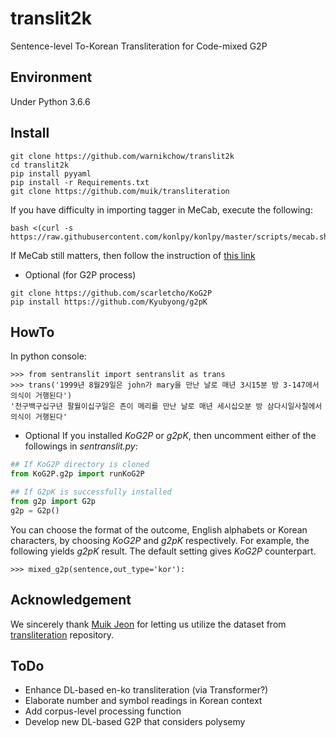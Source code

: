 # translit2k
Sentence-level To-Korean Transliteration for Code-mixed G2P

## Environment
Under Python 3.6.6

## Install
```
git clone https://github.com/warnikchow/translit2k
cd translit2k
pip install pyyaml
pip install -r Requirements.txt
git clone https://github.com/muik/transliteration
```
If you have difficulty in importing tagger in MeCab, execute the following:
```
bash <(curl -s https://raw.githubusercontent.com/konlpy/konlpy/master/scripts/mecab.sh)
```
If MeCab still matters, then follow the instruction of [this link](https://sosomemo.tistory.com/30)

- Optional (for G2P process)
```
git clone https://github.com/scarletcho/KoG2P
pip install https://github.com/Kyubyong/g2pK
```

## HowTo
In python console:
```
>>> from sentranslit import sentranslit as trans
>>> trans('1999년 8월29일은 john가 mary을 만난 날로 매년 3시15분 방 3-147에서 의식이 거행된다')
'천구백구십구년 팔월이십구일은 존이 메리를 만난 날로 매년 세시십오분 방 삼다시일사칠에서 의식이 거행된다'
```
- Optional
If you installed *KoG2P* or *g2pK*, then uncomment either of the followings in *sentranslit.py*:
```python
## If KoG2P directory is cloned
from KoG2P.g2p import runKoG2P

## If G2pK is successfully installed
from g2p import G2p
g2p = G2p()
```
You can choose the format of the outcome, English alphabets or Korean characters, by choosing *KoG2P* and *g2pK* respectively. For example, the following yields *g2pK* result. The default setting gives *KoG2P* counterpart.
```
>>> mixed_g2p(sentence,out_type='kor'):
```

## Acknowledgement
We sincerely thank [Muik Jeon](https://github.com/muik) for letting us utilize the dataset from [transliteration](https://github.com/muik/transliteration) repository. 

## ToDo
- Enhance DL-based en-ko transliteration (via Transformer?)
- Elaborate number and symbol readings in Korean context
- Add corpus-level processing function
- Develop new DL-based G2P that considers polysemy
